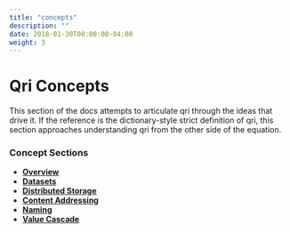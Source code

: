 ```yaml
---
title: "concepts"
description: ""
date: 2018-01-30T00:00:00-04:00
weight: 3
---
```


# Qri Concepts

This section of the docs attempts to articulate qri through the ideas that drive it. If the reference is the dictionary-style strict definition of qri, this section approaches understanding qri from the other side of the equation.

### Concept Sections

* **[Overview](/docs/concepts/overview)**
* **[Datasets](/docs/concepts/dataset)**
* **[Distributed Storage](/docs/concepts/distributed-storage)**
* **[Content Addressing](/docs/concepts/content-addressing)**
* **[Naming](/docs/concepts/names)**
* **[Value Cascade](/docs/concepts/value_cascade)**